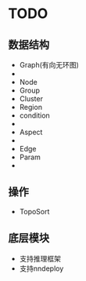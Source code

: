 # TODO

## 数据结构
+ Graph(有向无环图)
+ 
+ Node
+ Group
+ Cluster
+ Region
+ condition
+
+ Aspect
+ 
+ Edge
+ Param
+ 

## 操作
+ TopoSort

## 底层模块
+ 支持推理框架
+ 支持nndeploy